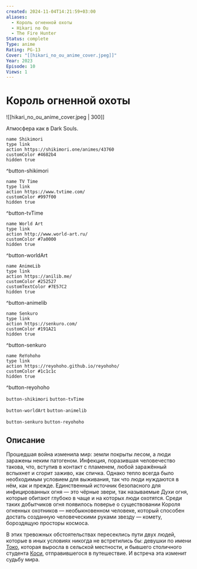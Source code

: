 ```yaml
---
created: 2024-11-04T14:21:59+03:00
aliases:
  - Король огненной охоты
  - Hikari no Ou
  - The Fire Hunter
Status: complete
Type: anime
Rating: PG-13
Cover: "[[hikari_no_ou_anime_cover.jpeg]]"
Year: 2023
Episode: 10
Views: 1
---
```


# Король огненной охоты

![[hikari_no_ou_anime_cover.jpeg | 300]]

Атмосфера как в Dark Souls.

```button
name Shikimori
type link
action https://shikimori.one/animes/43760
customColor #4682b4
hidden true
```
^button-shikimori

```button
name TV Time
type link
action https://www.tvtime.com/
customColor #997f00
hidden true
```
^button-tvTime

```button
name World Art
type link
action http://www.world-art.ru/
customColor #7a0000
hidden true
```
^button-worldArt

```button
name AnimeLib
type link
action https://anilib.me/
customColor #252527
customTextColor #7E57C2
hidden true
```
^button-animelib

```button
name Senkuro
type link
action https://senkuro.com/
customColor #191A21
hidden true
```
^button-senkuro

```button
name ReYohoho
type link
action https://reyohoho.github.io/reyohoho/
customColor #1c1c1c
hidden true
```
^button-reyohoho

`button-shikimori` `button-tvTime`

`button-worldArt` `button-animelib`

`button-senkuro` `button-reyohoho`

## Описание

Прошедшая война изменила мир: земли покрыты лесом, а люди заражены неким патогеном. Инфекция, поразившая человечество такова, что, вступив в контакт с пламенем, любой заражённый вспыхнет и сгорит заживо, как спичка. Однако тепло всегда было необходимым условием для выживания, так что люди нуждаются в нём, как и прежде. Единственный источник безопасного для инфицированных огня — это чёрные звери, так называемые Духи огня, которые обитают глубоко в чаще и на которых люди охотятся. Среди таких добытчиков огня появилось поверье о существовании Короля огненных охотников — необыкновенном человеке, который способен достать созданную человеческими руками звезду — комету, бороздящую просторы космоса.

В этих тревожных обстоятельствах пересеклись пути двух людей, которые в иных условиях никогда не встретились бы: девушки по имени [Токо](https://shikimori.one/characters/188004-touko), которая выросла в сельской местности, и бывшего столичного студента [Коси](https://shikimori.one/characters/188005-koushi), отправившегося в путешествие. И встреча эта изменит судьбу мира.
